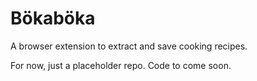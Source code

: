 # Bökaböka
A browser extension to extract and save cooking recipes.

For now, just a placeholder repo. Code to come soon.

